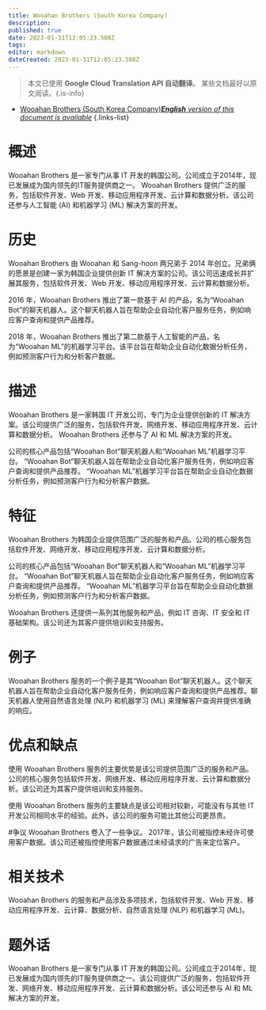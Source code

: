 ```yaml
---
title: Wooahan Brothers (South Korea Company)
description: 
published: true
date: 2023-01-31T12:05:23.508Z
tags: 
editor: markdown
dateCreated: 2023-01-31T12:05:23.508Z
---
```


> 本文已使用 **Google Cloud Translation API 自动翻译**。
某些文档最好以原文阅读。{.is-info}

- [Wooahan Brothers (South Korea Company)***English** version of this document is available*](/en/Knowledge-base/Dictionary/wooahan-brothers-south-korea-company)
{.links-list}


# 概述
Wooahan Brothers 是一家专门从事 IT 开发的韩国公司。公司成立于2014年，现已发展成为国内领先的IT服务提供商之一。 Wooahan Brothers 提供广泛的服务，包括软件开发、Web 开发、移动应用程序开发、云计算和数据分析。该公司还参与人工智能 (AI) 和机器学习 (ML) 解决方案的开发。

# 历史
Wooahan Brothers 由 Wooahan 和 Sang-hoon 两兄弟于 2014 年创立。兄弟俩的愿景是创建一家为韩国企业提供创新 IT 解决方案的公司。该公司迅速成长并扩展其服务，包括软件开发、Web 开发、移动应用程序开发、云计算和数据分析。

2016 年，Wooahan Brothers 推出了第一款基于 AI 的产品，名为“Wooahan Bot”的聊天机器人。这个聊天机器人旨在帮助企业自动化客户服务任务，例如响应客户查询和提供产品推荐。

2018 年，Wooahan Brothers 推出了第二款基于人工智能的产品，名为“Wooahan ML”的机器学习平台。该平台旨在帮助企业自动化数据分析任务，例如预测客户行为和分析客户数据。

# 描述
Wooahan Brothers 是一家韩国 IT 开发公司，专门为企业提供创新的 IT 解决方案。该公司提供广泛的服务，包括软件开发、网络开发、移动应用程序开发、云计算和数据分析。 Wooahan Brothers 还参与了 AI 和 ML 解决方案的开发。

公司的核心产品包括“Wooahan Bot”聊天机器人和“Wooahan ML”机器学习平台。 “Wooahan Bot”聊天机器人旨在帮助企业自动化客户服务任务，例如响应客户查询和提供产品推荐。 “Wooahan ML”机器学习平台旨在帮助企业自动化数据分析任务，例如预测客户行为和分析客户数据。

# 特征
Wooahan Brothers 为韩国企业提供范围广泛的服务和产品。公司的核心服务包括软件开发、网络开发、移动应用程序开发、云计算和数据分析。

公司的核心产品包括“Wooahan Bot”聊天机器人和“Wooahan ML”机器学习平台。 “Wooahan Bot”聊天机器人旨在帮助企业自动化客户服务任务，例如响应客户查询和提供产品推荐。 “Wooahan ML”机器学习平台旨在帮助企业自动化数据分析任务，例如预测客户行为和分析客户数据。

Wooahan Brothers 还提供一系列其他服务和产品，例如 IT 咨询、IT 安全和 IT 基础架构。该公司还为其客户提供培训和支持服务。

# 例子
Wooahan Brothers 服务的一个例子是其“Wooahan Bot”聊天机器人。这个聊天机器人旨在帮助企业自动化客户服务任务，例如响应客户查询和提供产品推荐。聊天机器人使用自然语言处理 (NLP) 和机器学习 (ML) 来理解客户查询并提供准确的响应。

# 优点和缺点
使用 Wooahan Brothers 服务的主要优势是该公司提供范围广泛的服务和产品。公司的核心服务包括软件开发、网络开发、移动应用程序开发、云计算和数据分析。该公司还为其客户提供培训和支持服务。

使用 Wooahan Brothers 服务的主要缺点是该公司相对较新，可能没有与其他 IT 开发公司相同水平的经验。此外，该公司的服务可能比其他公司更昂贵。

#争议
Wooahan Brothers 卷入了一些争议。 2017年，该公司被指控未经许可使用客户数据。该公司还被指控使用客户数据通过未经请求的广告来定位客户。

# 相关技术
Wooahan Brothers 的服务和产品涉及多项技术，包括软件开发、Web 开发、移动应用程序开发、云计算、数据分析、自然语言处理 (NLP) 和机器学习 (ML)。

# 题外话
Wooahan Brothers 是一家专门从事 IT 开发的韩国公司。公司成立于2014年，现已发展成为国内领先的IT服务提供商之一。该公司提供广泛的服务，包括软件开发、网络开发、移动应用程序开发、云计算和数据分析。该公司还参与 AI 和 ML 解决方案的开发。